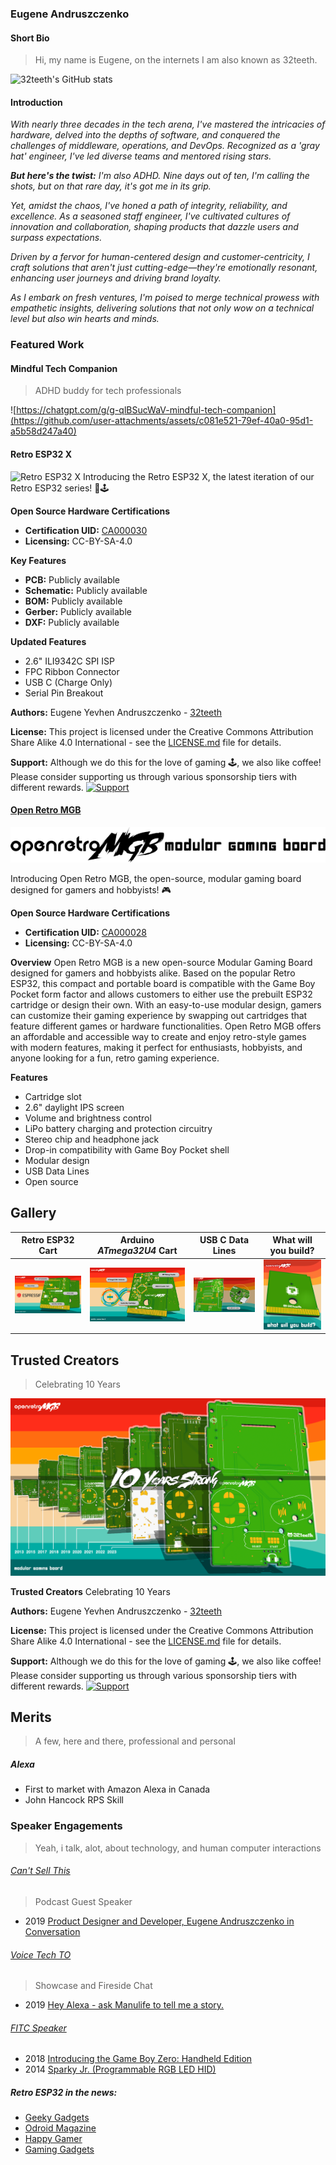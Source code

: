 ### Eugene Andruszczenko

#### Short Bio
> Hi, my name is Eugene, on the internets I am also known as 32teeth.

![32teeth's GitHub stats](https://streak-stats.demolab.com/?user=32teeth&theme=graywhite&border_radius=10&card_width=720&type=png&fire=EB275C&stroke=EEEEEE&ring=DDDDDD&sideLabels=EB275C&dates=999999)

#### Introduction

*With nearly three decades in the tech arena, I've mastered the intricacies of hardware, delved into the depths of software, and conquered the challenges of middleware, operations, and DevOps. Recognized as a 'gray hat' engineer, I've led diverse teams and mentored rising stars.*

***But here's the twist:** I'm also ADHD. Nine days out of ten, I'm calling the shots, but on that rare day, it's got me in its grip.*

*Yet, amidst the chaos, I've honed a path of integrity, reliability, and excellence. As a seasoned staff engineer, I've cultivated cultures of innovation and collaboration, shaping products that dazzle users and surpass expectations.*

*Driven by a fervor for human-centered design and customer-centricity, I craft solutions that aren't just cutting-edge—they're emotionally resonant, enhancing user journeys and driving brand loyalty.*

*As I embark on fresh ventures, I'm poised to merge technical prowess with empathetic insights, delivering solutions that not only wow on a technical level but also win hearts and minds.*

### Featured Work
#### Mindful Tech Companion
>ADHD buddy for tech professionals

![https://chatgpt.com/g/g-qlBSucWaV-mindful-tech-companion](https://github.com/user-attachments/assets/c081e521-79ef-40a0-95d1-a5b58d247a40)

#### Retro ESP32 X
![Retro ESP32 X](https://raw.githubusercontent.com/retro-esp32/RetroESP32-X/main/assets/RetroESP32-X.png)
Introducing the Retro ESP32 X, the latest iteration of our Retro ESP32 series! 🚀🕹️

**Open Source Hardware Certifications**
- **Certification UID:** [CA000030](https://certification.oshwa.org/ca000030.html)
- **Licensing:** CC-BY-SA-4.0

**Key Features**
- **PCB:** Publicly available
- **Schematic:** Publicly available
- **BOM:** Publicly available
- **Gerber:** Publicly available
- **DXF:** Publicly available

**Updated Features**
- 2.6" ILI9342C SPI ISP
- FPC Ribbon Connector
- USB C (Charge Only)
- Serial Pin Breakout

**Authors:** Eugene Yevhen Andruszczenko - [32teeth](https://github.com/32teeth)

**License:** This project is licensed under the Creative Commons Attribution Share Alike 4.0 International - see the [LICENSE.md](LICENSE.md) file for details.

**Support:** Although we do this for the love of gaming 🕹️, we also like coffee! Please consider supporting us through various sponsorship tiers with different rewards. [![Support](https://raw.githubusercontent.com/retro-esp32/RetroESP32/master/Assets/sponsor.jpg)](https://github.com/sponsors/retro-esp32)

#### [Open Retro MGB](https://github.com/openretroMGB/OpenRetroMGB)
[![Open Retro MGB](https://raw.githubusercontent.com/openretroMGB/OpenRetroMGB/main/assets/logo.png)](https://github.com/openretroMGB/OpenRetroMGB)

Introducing Open Retro MGB, the open-source, modular gaming board designed for gamers and hobbyists! 🎮

**Open Source Hardware Certifications**
- **Certification UID:** [CA000028](https://certification.oshwa.org/ca000028.html)
- **Licensing:** CC-BY-SA-4.0

**Overview**
Open Retro MGB is a new open-source Modular Gaming Board designed for gamers and hobbyists alike. Based on the popular Retro ESP32, this compact and portable board is compatible with the Game Boy Pocket form factor and allows customers to either use the prebuilt ESP32 cartridge or design their own. With an easy-to-use modular design, gamers can customize their gaming experience by swapping out cartridges that feature different games or hardware functionalities. Open Retro MGB offers an affordable and accessible way to create and enjoy retro-style games with modern features, making it perfect for enthusiasts, hobbyists, and anyone looking for a fun, retro gaming experience.

**Features**
- Cartridge slot
- 2.6" daylight IPS screen
- Volume and brightness control
- LiPo battery charging and protection circuitry
- Stereo chip and headphone jack
- Drop-in compatibility with Game Boy Pocket shell
- Modular design
- USB Data Lines
- Open source

## Gallery

|Retro ESP32 Cart|Arduino *ATmega32U4* Cart|USB C Data Lines|What will you build?|
|-|-|-|-|
|![Retro ESP32](https://raw.githubusercontent.com/openretroMGB/OpenRetroMGB/main/assets/retroesp32.png)|![Arduino](https://raw.githubusercontent.com/openretroMGB/OpenRetroMGB/main/assets/arduino.png)|![USB](https://raw.githubusercontent.com/openretroMGB/OpenRetroMGB/main/assets/usb-c.png)|![What will you build?](https://raw.githubusercontent.com/openretroMGB/OpenRetroMGB/main/assets/blank_cart_option.png)|
## Trusted Creators
> Celebrating 10 Years

![Splash](https://raw.githubusercontent.com/openretroMGB/OpenRetroMGB/main/assets/tenyears.png)

**Trusted Creators**
Celebrating 10 Years

**Authors:** Eugene Yevhen Andruszczenko - [32teeth](https://github.com/32teeth)

**License:** This project is licensed under the Creative Commons Attribution Share Alike 4.0 International - see the [LICENSE.md](LICENSE.md) file for details.

**Support:** Although we do this for the love of gaming 🕹️, we also like coffee! Please consider supporting us through various sponsorship tiers with different rewards. [![Support](https://raw.githubusercontent.com/retro-esp32/RetroESP32/master/Assets/sponsor.jpg)](https://github.com/sponsors/retro-esp32)

## Merits
> A few, here and there, professional and personal

##### Alexa
* First to market with Amazon Alexa in Canada
* John Hancock RPS Skill

### Speaker Engagements
> Yeah, i talk, alot, about technology, and human computer interactions

###### [Can't Sell This](https://cantsellthispodcast.com/)
> Podcast Guest Speaker

- 2019 [Product Designer and Developer, Eugene Andruszczenko in Conversation](https://cantsellthispodcast.com/eugene-andruszczenko/)

###### [Voice Tech TO](https://voicetechglobal.com/)
> Showcase and Fireside Chat

- 2019 [Hey Alexa - ask Manulife to tell me a story.](https://www.meetup.com/voice-tech-global/events/266691671/)

###### [FITC Speaker](https://fitc.ca/speaker/eugene-andruszczenko/)
- 2018 [Introducing the Game Boy Zero: Handheld Edition](https://fitc.ca/presentation/introducing-game-boy-zero-handheld-edition/)
- 2014 [Sparky Jr. (Programmable RGB LED HID)](https://fitc.ca/presentation/sparkyjr-programmable-rgb-led-hid/)

##### Retro ESP32 in the news:
- [Geeky Gadgets](https://www.geeky-gadgets.com/game-boy-pocket-retro-esp32-board-15-08-2019/)
- [Odroid Magazine](https://magazine.odroid.com/article/retro-esp32-the-ultimate-emulation-image-for-your-odroid-go/)
- [Happy Gamer](https://happygamer.com/bring-your-old-nintendo-game-boy-pocket-back-to-life-with-the-esp32-wrover-board-22764/)
- [Gaming Gadgets](https://gaminggadgets.de/retro-esp32-aus-eurem-gameboy-pocket-wird-ein-retro-handheld)
